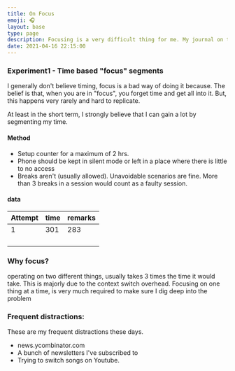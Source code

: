 ```yaml
---
title: On Focus
emoji: 🎧
layout: base
type: page
description: Focusing is a very difficult thing for me. My journal on trying to learn to focus on stuff I have to instead of fibrillating a thousand different things.
date: 2021-04-16 22:15:00
---
```



### Experiment1 - Time based "focus" segments

I generally don't believe timing, focus is a bad way of doing it because. The belief is that, when you are in "focus", you forget time and get all into it. But, this happens very rarely and hard to replicate.

At least in the short term, I strongly believe that I can gain a lot by segmenting my time.

#### Method
- Setup counter for a maximum of 2 hrs.
- Phone should be kept in silent mode or left in a place where there is little to no access
- Breaks aren't (usually allowed). Unavoidable scenarios are fine. More than 3 breaks in a session would count as a faulty session.

#### data

Attempt | time | remarks  
--- | --- | --- | 
1 | 301 | 283
 |  | 
 |  | 
 |  | 
 |  | 


### Why focus?

operating on two different things, usually takes 3 times the time it would take. This is majorly due to the context switch overhead. Focusing on one thing at a time, is very much required to make sure I dig deep into the problem

### Frequent distractions:

These are my frequent distractions these days.

- news.ycombinator.com
- A bunch of newsletters I've subscribed to
- Trying to switch songs on Youtube.

